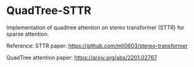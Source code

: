 # QuadTree-STTR
Implementation of quadtree attention on stereo transformer (STTR) for sparse attention.

Reference:
STTR paper: https://github.com/mli0603/stereo-transformer

QuadTree attention paper: https://arxiv.org/abs/2201.02767
